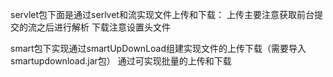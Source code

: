 servlet包下面是通过serlvet和流实现文件上传和下载：
	上传主要注意获取前台提交的流之后进行解析
	下载注意设置头文件
	
smart包下实现通过smartUpDownLoad组建实现文件的上传下载（需要导入smartupdownload.jar包）
通过可实现批量的上传和下载

